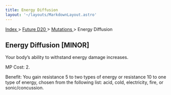 ```yaml
---
title: Energy Diffusion
layout: '~/layouts/MarkdownLayout.astro'
---
```


[ Index ](/) > [ Future D20 ](/future.d20.srd) > [ Mutations ](/future.d20.srd/mutations) > Energy Diffusion

##  Energy Diffusion [MINOR]

Your body’s ability to withstand energy damage increases.

MP Cost: 2.

Benefit: You gain resistance 5 to two types of energy or resistance 10 to one
type of energy, chosen from the following list: acid, cold, electricity, fire,
or sonic/concussion.

